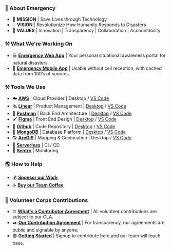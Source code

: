 ### 🚨 About Emergency
- 🚀 **MISSION** | Save Lives through Technology
- 💡 **VISION** | Revolutionize How Humanity Responds to Disasters
- 🧭 **VALUES** | Innovation | Transparency | Collaboration | Accountability

### ⚒️ What We're Working On
- 💻 **[Emergency Web App](https://app.emergency.company/)** | Your personal situational awareness portal for natural disasters.
- 📱 **[Emergency Mobile App](https://play.google.com/store/apps/details?id=com.ev.emergency/)** | Usable without cell reception, with cached data from 100’s of sources.

### ⚒️ Tools We Use
- ☁️ **[AWS](https://aws.amazon.com/)** | Cloud Provider | Desktop / [VS Code](https://marketplace.visualstudio.com/items?itemName=AmazonWebServices.aws-toolkit-vscode)
- 🗞️ **[Linear](https://linear.app/)** | Product Management | [Desktop](https://linear.app/docs/get-the-app/) / [VS Code](https://marketplace.visualstudio.com/items?itemName=Linear.linear-open-issue/)
- 🔨 **[Postman](https://www.postman.com/)** | Back End Architecture | [Desktop](https://www.postman.com/downloads/) / [VS Code](https://marketplace.visualstudio.com/items?itemName=Postman.postman-for-vscode/)
- 🖌️ **[Figma](https://www.figma.com/)** | Front End Design | [Desktop](https://www.figma.com/downloads/) / [VS Code](https://marketplace.visualstudio.com/items?itemName=figma.figma-vscode-extension/)
- 💾 **[Github](https://www.github.com/)** | Code Repository | [Desktop](https://desktop.github.com/) / [VS Code](https://marketplace.visualstudio.com/items?itemName=mongodb.mongodb-vscode/)
- 🌿 **[MongoDB](https://www.mongodb.com/)** | Database Platform | [Desktop](https://www.mongodb.com/products/compass) / [VS Code](https://marketplace.visualstudio.com/items?itemName=mongodb.mongodb-vscode/)
- 🌎 **[ArcGIS](https://www.arcgis.com/)** | Mapping & Geolocation | Desktop / [VS Code](https://marketplace.visualstudio.com/items?itemName=Esri.arcgis-jsapi-snippets)
- 📡 **[Serverless](https://www.serverless.com/)** | CI / CD
- 👀 **[Sentry](https://www.sentry.io/)** | Monitoring

### 🌎 How to Help
- 💰 **[Sponsor our Work](https://github.com/sponsors/EmergencyVentures)**
- ☕ **[Buy our Team Coffee](https://www.buymeacoffee.com/EmergencyTeam)**

### 🙏 Volunteer Corps Contributions
- ⚖️ **[What's a Contributor Agreement](https://en.wikipedia.org/wiki/Contributor_License_Agreement)** | All volunteer contributions are subject to our CLA.
- ✒️ **[Our Contribution Agreement](https://emergency.docsend.com/view/r5ff9nbkq9qn7ky4)** | For transparency, our agreements are public and signable by anyone.
- 🟢 **[Getting Started](https://docs.google.com/forms/d/e/1FAIpQLScbkCXGF6VP-tg8m9PMlXrcdPbmEfXv72BX4w_nsVgTErVdZA/viewform/)** | Signup to contribute here and our team will touch base.
